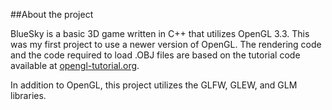 ##About the project

BlueSky is a basic 3D game written in C++ that utilizes OpenGL 3.3. This was my first project to use a newer version of OpenGL. The rendering code and the code required to load .OBJ files are based on the tutorial code available at [opengl-tutorial.org](http://www.opengl-tutorial.org). 

In addition to OpenGL, this project utilizes the GLFW, GLEW, and GLM libraries.
